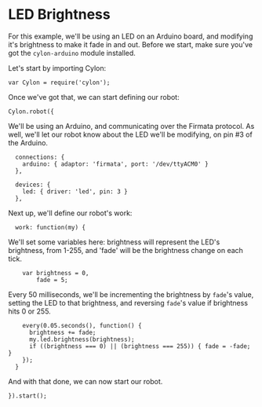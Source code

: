 # LED Brightness

For this example, we'll be using an LED on an Arduino board, and modifying it's
brightness to make it fade in and out. Before we start, make sure you've got the
`cylon-arduino` module installed.

Let's start by importing Cylon:

    var Cylon = require('cylon');

Once we've got that, we can start defining our robot:

    Cylon.robot({

We'll be using an Arduino, and communicating over the Firmata protocol. As well,
we'll let our robot know about the LED we'll be modifying, on pin #3 of the
Arduino.

      connections: {
        arduino: { adaptor: 'firmata', port: '/dev/ttyACM0' }
      },

      devices: {
        led: { driver: 'led', pin: 3 }
      },

Next up, we'll define our robot's work:

      work: function(my) {

We'll set some variables here: brightness will represent the LED's brightness,
from 1-255, and 'fade' will be the brightness change on each tick.

        var brightness = 0,
            fade = 5;

Every 50 milliseconds, we'll be incrementing the brightness by `fade`'s value,
setting the LED to that brightness, and reversing `fade`'s value if brightness
hits 0 or 255.

        every(0.05.seconds(), function() {
          brightness += fade;
          my.led.brightness(brightness);
          if ((brightness === 0) || (brightness === 255)) { fade = -fade; }
        });
      }

And with that done, we can now start our robot.

    }).start();
